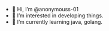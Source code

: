 - 👋 Hi, I’m @anonymouss-01
- 👀 I’m interested in developing things.
- 🌱 I’m currently learning java, golang.

<!---
anonymouss-01/anonymouss-01 is a ✨ special ✨ repository because its `README.md` (this file) appears on your GitHub profile.
You can click the Preview link to take a look at your changes.
--->
